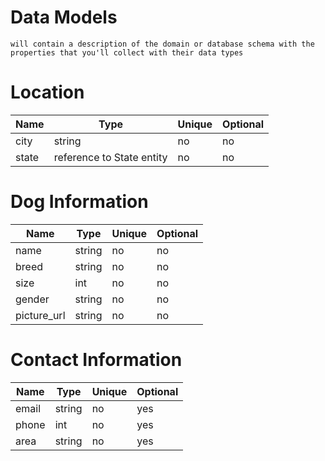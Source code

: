 # Data Models
    will contain a description of the domain or database schema with the properties that you'll collect with their data types


# Location

| Name | Type | Unique | Optional |
|-|-|-|-|
| city | string | no | no |
| state | reference to State entity | no | no |


# Dog Information

| Name | Type | Unique | Optional |
|-|-|-|-|
| name | string | no | no |
| breed | string | no | no |
| size | int | no | no |
| gender | string | no | no |
| picture_url | string | no | no |

# Contact Information

| Name | Type | Unique | Optional |
|-|-|-|-|
| email | string | no | yes |
| phone | int | no | yes |
| area  | string | no | yes |
